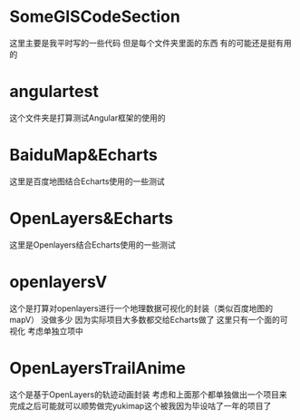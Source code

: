 # SomeGISCodeSection
这里主要是我平时写的一些代码
但是每个文件夹里面的东西 有的可能还是挺有用的

# angulartest
这个文件夹是打算测试Angular框架的使用的

# BaiduMap&Echarts
这里是百度地图结合Echarts使用的一些测试

# OpenLayers&Echarts
这里是Openlayers结合Echarts使用的一些测试

# openlayersV
这个是打算对openlayers进行一个地理数据可视化的封装（类似百度地图的mapV）
没做多少 因为实际项目大多数都交给Echarts做了 这里只有一个面的可视化
考虑单独立项中

# OpenLayersTrailAnime
这个是基于OpenLayers的轨迹动画封装
考虑和上面那个都单独做出一个项目来
完成之后可能就可以顺势做完yukimap这个被我因为毕设咕了一年的项目了
